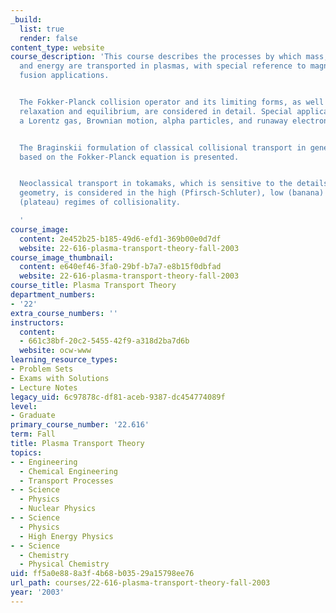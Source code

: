 ```yaml
---
_build:
  list: true
  render: false
content_type: website
course_description: 'This course describes the processes by which mass, momentum,
  and energy are transported in plasmas, with special reference to magnetic confinement
  fusion applications.


  The Fokker-Planck collision operator and its limiting forms, as well as collisional
  relaxation and equilibrium, are considered in detail. Special applications include
  a Lorentz gas, Brownian motion, alpha particles, and runaway electrons.


  The Braginskii formulation of classical collisional transport in general geometry
  based on the Fokker-Planck equation is presented.


  Neoclassical transport in tokamaks, which is sensitive to the details of the magnetic
  geometry, is considered in the high (Pfirsch-Schluter), low (banana) and intermediate
  (plateau) regimes of collisionality.

  '
course_image:
  content: 2e452b25-b185-49d6-efd1-369b00e0d7df
  website: 22-616-plasma-transport-theory-fall-2003
course_image_thumbnail:
  content: e640ef46-3fa0-29bf-b7a7-e8b15f0dbfad
  website: 22-616-plasma-transport-theory-fall-2003
course_title: Plasma Transport Theory
department_numbers:
- '22'
extra_course_numbers: ''
instructors:
  content:
  - 661c38bf-20c2-5455-42f9-a318d2ba7d6b
  website: ocw-www
learning_resource_types:
- Problem Sets
- Exams with Solutions
- Lecture Notes
legacy_uid: 6c97878c-df81-aceb-9387-dc454774089f
level:
- Graduate
primary_course_number: '22.616'
term: Fall
title: Plasma Transport Theory
topics:
- - Engineering
  - Chemical Engineering
  - Transport Processes
- - Science
  - Physics
  - Nuclear Physics
- - Science
  - Physics
  - High Energy Physics
- - Science
  - Chemistry
  - Physical Chemistry
uid: ff5a0e88-8a3f-4b68-b035-29a15798ee76
url_path: courses/22-616-plasma-transport-theory-fall-2003
year: '2003'
---
```

